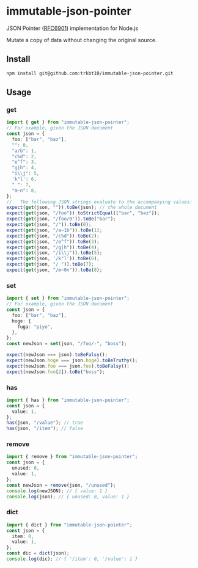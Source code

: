 # immutable-json-pointer

JSON Pointer ([RFC6901](https://www.rfc-editor.org/rfc/rfc6901)) implementation for Node.js

Mutate a copy of data without changing the original source.

## Install

```bash
npm install git@github.com:trkbt10/immutable-json-pointer.git
```

## Usage

### get

```typescript
import { get } from "immutable-json-pointer";
// For example, given the JSON document
const json = {
  foo: ["bar", "baz"],
  "": 0,
  "a/b": 1,
  "c%d": 2,
  "e^f": 3,
  "g|h": 4,
  "i\\j": 5,
  'k"l': 6,
  " ": 7,
  "m~n": 8,
};
//   The following JSON strings evaluate to the accompanying values:
expect(get(json, "")).toBe(json); // the whole document
expect(get(json, "/foo")).toStrictEqual(["bar", "baz"]);
expect(get(json, "/foo/0")).toBe("bar");
expect(get(json, "/")).toBe(0);
expect(get(json, "/a~1b")).toBe(1);
expect(get(json, "/c%d")).toBe(2);
expect(get(json, "/e^f")).toBe(3);
expect(get(json, "/g|h")).toBe(4);
expect(get(json, "/i\\j")).toBe(5);
expect(get(json, '/k"l')).toBe(6);
expect(get(json, "/ ")).toBe(7);
expect(get(json, "/m~0n")).toBe(8);
```

### set

```typescript
import { set } from "immutable-json-pointer";
// For example, given the JSON document
const json = {
  foo: ["bar", "baz"],
  hoge: {
    fuga: "piyo",
  },
};
const newJson = set(json, "/foo/-", "boss");

expect(newJson === json).toBeFalsy();
expect(newJson.hoge === json.hoge).toBeTruthy();
expect(newJson.foo === json.foo).toBeFalsy();
expect(newJson.foo[2]).toBe("boss");
```

### has

```typescript
import { has } from "immutable-json-pointer";
const json = {
  value: 1,
};
has(json, "/value"); // true
has(json, "/item"); // false
```

### remove

```typescript
import { remove } from "immutable-json-pointer";
const json = {
  unused: 0,
  value: 1,
};
const newJson = remove(json, "/unused");
console.log(newJSON); // { value: 1 }
console.log(json); // { unused: 0, value: 1 }
```

### dict

```typescript
import { dict } from "immutable-json-pointer";
const json = {
  item: 0,
  value: 1,
};
const dic = dict(json);
console.log(dic); // { '/item': 0, '/value': 1 }
```
